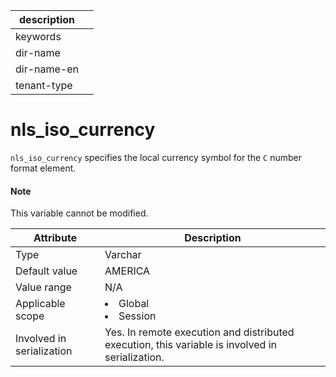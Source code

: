 |description||
|---|---|
|keywords||
|dir-name||
|dir-name-en||
|tenant-type||

# nls_iso_currency

`nls_iso_currency` specifies the local currency symbol for the `C` number format element.

<main id="notice" type='explain'>
    <h4>Note</h4>
    <p>This variable cannot be modified. </p>
</main>

| Attribute | Description |
|---------|------------------------------------------------------------------------------------------------------------|
| Type | Varchar |
| Default value | AMERICA |
| Value range | N/A |
| Applicable scope | <li> Global   <li> Session |
| Involved in serialization | Yes. In remote execution and distributed execution, this variable is involved in serialization.  |
